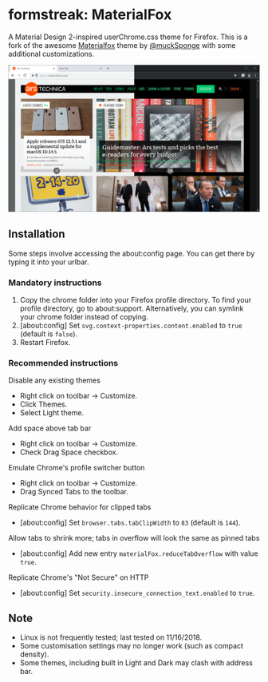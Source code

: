 # formstreak: MaterialFox
A Material Design 2-inspired userChrome.css theme for Firefox. This is a fork of the awesome [Materialfox](https://github.com/muckSponge/MaterialFox/) theme by [@muckSponge](https://github.com/muckSponge) with some additional customizations.

![Screenshot](./screenshot.png)

## Installation

Some steps involve accessing the about:config page. You can get there by typing it into your urlbar.

### Mandatory instructions
1. Copy the chrome folder into your Firefox profile directory. To find your profile directory, go to about:support. Alternatively, you can symlink your chrome folder instead of copying.
2. [about:config] Set ```svg.context-properties.content.enabled``` to ```true``` (default is ```false```).
3. Restart Firefox.

### Recommended instructions
Disable any existing themes
* Right click on toolbar -> Customize.
* Click Themes.
* Select Light theme.

Add space above tab bar
* Right click on toolbar -> Customize.
* Check Drag Space checkbox.

Emulate Chrome's profile switcher button
* Right click on toolbar -> Customize.
* Drag Synced Tabs to the toolbar.

Replicate Chrome behavior for clipped tabs
* [about:config] Set ```browser.tabs.tabClipWidth``` to ```83``` (default is ```144```).

Allow tabs to shrink more; tabs in overflow will look the same as pinned tabs
* [about:config] Add new entry ```materialFox.reduceTabOverflow``` with value ```true```.

Replicate Chrome's "Not Secure" on HTTP
* [about:config] Set ```security.insecure_connection_text.enabled``` to ```true```.

## Note
* Linux is not frequently tested; last tested on 11/16/2018.
* Some customisation settings may no longer work (such as compact density).
* Some themes, including built in Light and Dark may clash with address bar.